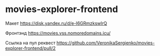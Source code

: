 # movies-explorer-frontend

Макет   https://disk.yandex.ru/d/e-I6GRmzkswlrQ

Фронтэнд https://movies.vss.nomoredomains.icu/

Ссылка на пул реквест https://github.com/VeronikaSergienko/movies-explorer-frontend/pull/2